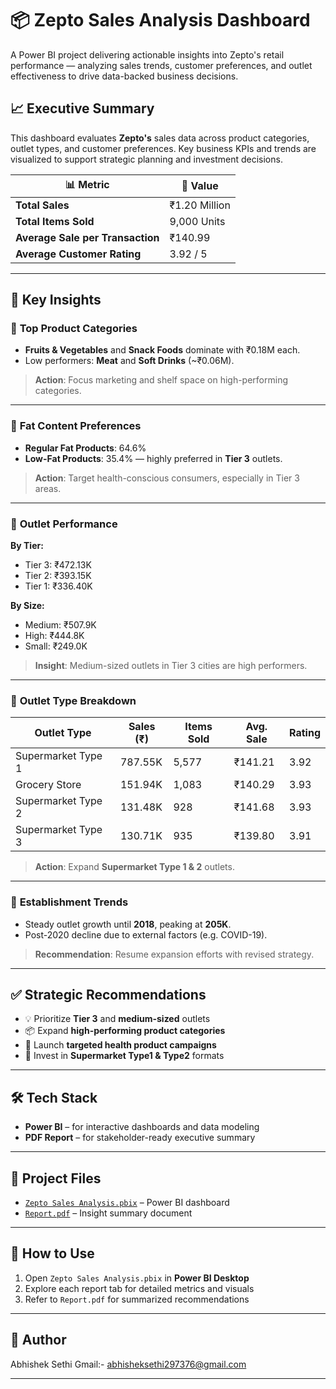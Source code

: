 # 📦 Zepto Sales Analysis Dashboard

A Power BI project delivering actionable insights into Zepto's retail performance — analyzing sales trends, customer preferences, and outlet effectiveness to drive data-backed business decisions.


## 📈 Executive Summary

This dashboard evaluates **Zepto's** sales data across product categories, outlet types, and customer preferences. Key business KPIs and trends are visualized to support strategic planning and investment decisions.

| 📊 Metric                        | 🔢 Value            |
|----------------------------------|---------------------|
| **Total Sales**                 | ₹1.20 Million       |
| **Total Items Sold**            | 9,000 Units         |
| **Average Sale per Transaction**| ₹140.99             |
| **Average Customer Rating**     | 3.92 / 5            |

---

## 🧠 Key Insights

### 🛒 **Top Product Categories**
- **Fruits & Vegetables** and **Snack Foods** dominate with ₹0.18M each.
- Low performers: **Meat** and **Soft Drinks** (~₹0.06M).

> **Action**: Focus marketing and shelf space on high-performing categories.

---

### 🥗 **Fat Content Preferences**
- **Regular Fat Products**: 64.6%
- **Low-Fat Products**: 35.4% — highly preferred in **Tier 3** outlets.

> **Action**: Target health-conscious consumers, especially in Tier 3 areas.

---

### 🏬 **Outlet Performance**
**By Tier:**
- Tier 3: ₹472.13K
- Tier 2: ₹393.15K
- Tier 1: ₹336.40K

**By Size:**
- Medium: ₹507.9K
- High: ₹444.8K
- Small: ₹249.0K

> **Insight**: Medium-sized outlets in Tier 3 cities are high performers.

---

### 🏪 **Outlet Type Breakdown**
| Outlet Type         | Sales (₹) | Items Sold | Avg. Sale | Rating |
|---------------------|-----------|------------|-----------|--------|
| Supermarket Type 1  | 787.55K   | 5,577      | ₹141.21   | 3.92   |
| Grocery Store       | 151.94K   | 1,083      | ₹140.29   | 3.93   |
| Supermarket Type 2  | 131.48K   | 928        | ₹141.68   | 3.93   |
| Supermarket Type 3  | 130.71K   | 935        | ₹139.80   | 3.91   |

> **Action**: Expand **Supermarket Type 1 & 2** outlets.

---

### 📅 **Establishment Trends**
- Steady outlet growth until **2018**, peaking at **205K**.
- Post-2020 decline due to external factors (e.g. COVID-19).

> **Recommendation**: Resume expansion efforts with revised strategy.

---

## ✅ Strategic Recommendations

- 💡 Prioritize **Tier 3** and **medium-sized** outlets
- 📦 Expand **high-performing product categories**
- 🥬 Launch **targeted health product campaigns**
- 🏪 Invest in **Supermarket Type1 & Type2** formats

---

## 🛠️ Tech Stack

- **Power BI** – for interactive dashboards and data modeling  
- **PDF Report** – for stakeholder-ready executive summary  

---

## 📁 Project Files

- [`Zepto Sales Analysis.pbix`](#) – Power BI dashboard  
- [`Report.pdf`](#) – Insight summary document  

---

## 🚀 How to Use

1. Open `Zepto Sales Analysis.pbix` in **Power BI Desktop**
2. Explore each report tab for detailed metrics and visuals
3. Refer to `Report.pdf` for summarized recommendations

---

## 👤 Author

Abhishek Sethi
Gmail:- abhisheksethi297376@gmail.com

---

